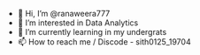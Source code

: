 - 👋 Hi, I’m @ranaweera777
- 👀 I’m interested in Data Analytics 
- 🌱 I’m currently learning in my undergrats
- 📫 How to reach me / Discode - sith0125_19704

<!---
ranaweera777/ranaweera777 is a ✨ special ✨ repository because its `README.md` (this file) appears on your GitHub profile.
You can click the Preview link to take a look at your changes.
--->
